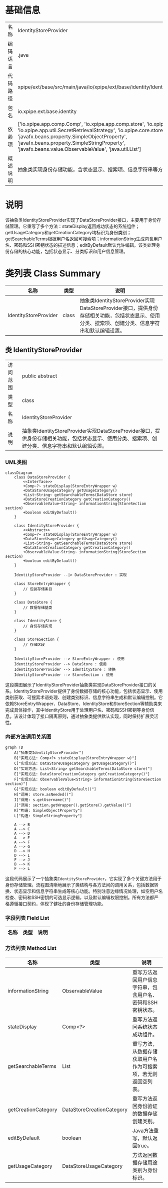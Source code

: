 # 基础信息

|      |      |
|------|------|
| 名称 | IdentityStoreProvider |
| 编码语言 | .java |
| 代码路径 | xpipe/ext/base/src/main/java/io/xpipe/ext/base/identity/IdentityStoreProvider.java |
| 包名 | io.xpipe.ext.base.identity |
| 依赖项 | ['io.xpipe.app.comp.Comp', 'io.xpipe.app.comp.store', 'io.xpipe.app.ext', 'io.xpipe.app.util.SecretRetrievalStrategy', 'io.xpipe.core.store.DataStore', 'javafx.beans.property.SimpleObjectProperty', 'javafx.beans.property.SimpleStringProperty', 'javafx.beans.value.ObservableValue', 'java.util.List'] |
| 概述说明 | 抽象类实现身份存储功能，含状态显示、搜索项、信息字符串等方法。 |

# 说明

该抽象类IdentityStoreProvider实现了DataStoreProvider接口，主要用于身份存储管理。它重写了多个方法：stateDisplay返回成功状态的系统组件；getUsageCategory和getCreationCategory均标识为身份类别；getSearchableTerms根据用户名返回可搜索项；informationString生成包含用户名、密码和SSH密钥状态的描述信息；editByDefault默认允许编辑。该类处理身份存储的核心功能，包括状态显示、分类标识和用户信息管理。

# 类列表 Class Summary

| 名称   | 类型  | 说明 |
|-------|------|-------------|
| IdentityStoreProvider | class | 抽象类IdentityStoreProvider实现DataStoreProvider接口，提供身份存储相关功能，包括状态显示、使用分类、搜索项、创建分类、信息字符串和默认编辑设置。 |



## 类 IdentityStoreProvider

|      |      |
|------|------|
| 访问范围 | public abstract |
| 类型 | class |
| 名称 | IdentityStoreProvider |
| 说明 | 抽象类IdentityStoreProvider实现DataStoreProvider接口，提供身份存储相关功能，包括状态显示、使用分类、搜索项、创建分类、信息字符串和默认编辑设置。 |


### UML类图

```mermaid
classDiagram
    class DataStoreProvider {
        <<Interface>>
        +Comp~?~ stateDisplay(StoreEntryWrapper w)
        +DataStoreUsageCategory getUsageCategory()
        +List~String~ getSearchableTerms(DataStore store)
        +DataStoreCreationCategory getCreationCategory()
        +ObservableValue~String~ informationString(StoreSection section)
        +boolean editByDefault()
    }

    class IdentityStoreProvider {
        <<Abstract>>
        +Comp~?~ stateDisplay(StoreEntryWrapper w)
        +DataStoreUsageCategory getUsageCategory()
        +List~String~ getSearchableTerms(DataStore store)
        +DataStoreCreationCategory getCreationCategory()
        +ObservableValue~String~ informationString(StoreSection section)
        +boolean editByDefault()
    }

    IdentityStoreProvider --|> DataStoreProvider : 实现

    class StoreEntryWrapper {
        // 包装存储条目
    }

    class DataStore {
        // 数据存储基类
    }

    class IdentityStore {
        // 身份存储实现
    }

    class StoreSection {
        // 存储区段
    }

    IdentityStoreProvider --> StoreEntryWrapper : 使用
    IdentityStoreProvider --> DataStore : 使用
    IdentityStoreProvider --> IdentityStore : 转换
    IdentityStoreProvider --> StoreSection : 使用
```

这段类图展示了IdentityStoreProvider抽象类实现DataStoreProvider接口的关系。IdentityStoreProvider提供了身份数据存储的核心功能，包括状态显示、使用类别获取、可搜索术语处理、创建类别标识、信息字符串生成和默认编辑控制。它依赖StoreEntryWrapper、DataStore、IdentityStore和StoreSection等辅助类来完成具体操作，其中IdentityStore用于处理用户名、密码和SSH密钥等身份信息。该设计体现了接口隔离原则，通过抽象类提供默认实现，同时保持扩展灵活性。


### 内部方法调用关系图

```mermaid
graph TD
    A["抽象类IdentityStoreProvider"]
    B["实现方法: Comp<?> stateDisplay(StoreEntryWrapper w)"]
    C["实现方法: DataStoreUsageCategory getUsageCategory()"]
    D["实现方法: List<String> getSearchableTerms(DataStore store)"]
    E["实现方法: DataStoreCreationCategory getCreationCategory()"]
    F["实现方法: ObservableValue<String> informationString(StoreSection section)"]
    G["实现方法: boolean editByDefault()"]
    H["调用: store.asNeeded()"]
    I["调用: s.getUsername()"]
    J["调用: section.getWrapper().getStore().getValue()"]
    K["构造: SimpleObjectProperty"]
    L["构造: SimpleStringProperty"]

    A --> B
    A --> C
    A --> D
    A --> E
    A --> F
    A --> G
    D --> H
    D --> I
    F --> J
    B --> K
    F --> L
```

这段代码展示了一个抽象类`IdentityStoreProvider`，它实现了多个关键方法用于身份存储管理。流程图清晰地展示了类结构与各方法间的调用关系，包括数据转换、状态显示和信息字符串生成等核心功能。特别注意边缘情况处理，如空用户名检查、密码和SSH密钥的可选显示逻辑，以及默认编辑权限控制。所有方法都严格遵循接口契约，体现了健壮的身份存储管理功能。

### 字段列表 Field List

| 名称  | 类型  | 说明 |
|-------|-------|------|

### 方法列表 Method List

| 名称  | 类型  | 说明 |
|-------|-------|------|
| informationString | ObservableValue<String> | 重写方法返回用户信息字符串，包含用户名、密码和SSH密钥状态。 |
| stateDisplay | Comp<?> | 重写方法返回系统状态成功组件。 |
| getSearchableTerms | List<String> | 重写方法，从数据存储获取用户名作为可搜索项，若无则返回空列表。 |
| getCreationCategory | DataStoreCreationCategory | 重写方法返回身份验证的数据存储创建类别。 |
| editByDefault | boolean | Java方法重写，默认返回true。 |
| getUsageCategory | DataStoreUsageCategory | 方法返回数据存储用途类别为身份标识。 |




